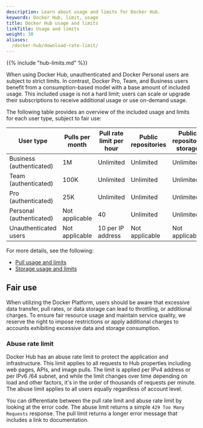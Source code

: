 ```yaml
---
description: Learn about usage and limits for Docker Hub.
keywords: Docker Hub, limit, usage
title: Docker Hub usage and limits
linkTitle: Usage and limits
weight: 30
aliases:
  /docker-hub/download-rate-limit/
---
```


{{% include "hub-limits.md" %}}

When using Docker Hub, unauthenticated and Docker Personal users are subject to
strict limits. In contrast, Docker Pro, Team, and Business users benefit from a
consumption-based model with a base amount of included usage. This included
usage is not a hard limit; users can scale or upgrade their subscriptions to
receive additional usage or use on-demand usage.

The following table provides an overview of the included usage and limits for each
user type, subject to fair use:


| User type                | Pulls per month | Pull rate limit per hour | Public repositories | Public repository storage | Private repositories | Private repository storage |
|--------------------------|-----------------|--------------------------|---------------------|---------------------------|----------------------|----------------------------|
| Business (authenticated) | 1M              | Unlimited                | Unlimited           | Unlimited                 | Unlimited            | Up to 500 GB               |
| Team (authenticated)     | 100K            | Unlimited                | Unlimited           | Unlimited                 | Unlimited            | Up to 50 GB                |
| Pro (authenticated)      | 25K             | Unlimited                | Unlimited           | Unlimited                 | Unlimited            | Up to 5 GB                 |
| Personal (authenticated) | Not applicable  | 40                       | Unlimited           | Unlimited                 | Up to 1              | Up to 2 GB                 |
| Unauthenticated users    | Not applicable  | 10 per IP address        | Not applicable      | Not applicable            | Not applicable       | Not applicable             |

For more details, see the following:

- [Pull usage and limits](./pulls.md)
- [Storage usage and limits](./storage.md)

## Fair use

When utilizing the Docker Platform, users should be aware that excessive data
transfer, pull rates, or data storage can lead to throttling, or additional
charges. To ensure fair resource usage and maintain service quality, we reserve
the right to impose restrictions or apply additional charges to accounts
exhibiting excessive data and storage consumption.

### Abuse rate limit

Docker Hub has an abuse rate limit to protect the application and
infrastructure. This limit applies to all requests to Hub properties including
web pages, APIs, and image pulls. The limit is applied per IPv4 address or per
IPv6 /64 subnet, and while the limit changes over time depending on load and
other factors, it's in the order of thousands of requests per minute. The abuse
limit applies to all users equally regardless of account level.

You can differentiate between the pull rate limit and abuse rate limit by
looking at the error code. The abuse limit returns a simple `429 Too Many
Requests` response. The pull limit returns a longer error message that includes
a link to documentation.
